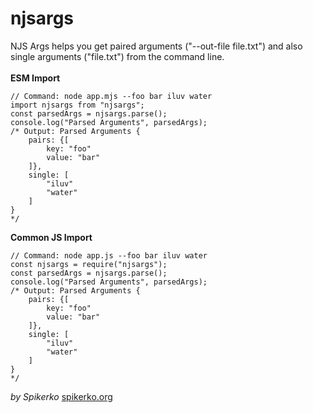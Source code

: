 # njsargs
NJS Args helps you get paired arguments ("--out-file file.txt") and also single arguments ("file.txt") from the command line.\
\
**ESM Import**
```
// Command: node app.mjs --foo bar iluv water
import njsargs from "njsargs";
const parsedArgs = njsargs.parse();
console.log("Parsed Arguments", parsedArgs);
/* Output: Parsed Arguments {
    pairs: {[
        key: "foo"
        value: "bar"
    ]},
    single: [
        "iluv"
        "water"
    ]
}
*/
```
**Common JS Import**
```
// Command: node app.js --foo bar iluv water
const njsargs = require("njsargs");
const parsedArgs = njsargs.parse();
console.log("Parsed Arguments", parsedArgs);
/* Output: Parsed Arguments {
    pairs: {[
        key: "foo"
        value: "bar"
    ]},
    single: [
        "iluv"
        "water"
    ]
}
*/
```
*by Spikerko*
[spikerko.org](https://spikerko.org)